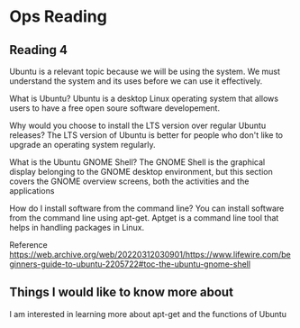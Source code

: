 # Ops Reading

## Reading 4

Ubuntu is a relevant topic because we will be using the system. We must understand the system and its uses before we can use it effectively.

What is Ubuntu? Ubuntu is a desktop Linux operating system that allows users to have a free open soure software developement.

Why would you choose to install the LTS version over regular Ubuntu releases? The LTS version of Ubuntu is better for people who don't like to upgrade an operating system regularly.

What is the Ubuntu GNOME Shell? The GNOME Shell is the graphical display belonging to the GNOME desktop environment, but this section covers the GNOME overview screens, both the activities and the applications

How do I install software from the command line? You can install software from the command line using apt-get. Aptget is a command line tool that helps in handling packages in Linux.

Reference
https://web.archive.org/web/20220312030901/https://www.lifewire.com/beginners-guide-to-ubuntu-2205722#toc-the-ubuntu-gnome-shell

## Things I would like to know more about

I am interested in learning more about apt-get and the functions of Ubuntu
